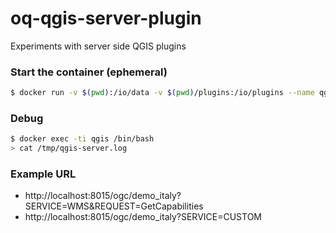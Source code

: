 # oq-qgis-server-plugin

Experiments with server side QGIS plugins

### Start the container (ephemeral)

```bash
$ docker run -v $(pwd):/io/data -v $(pwd)/plugins:/io/plugins --name qgis --rm -ti -p 8015:80 openquake/qgis-server:3
```

### Debug

```bash
$ docker exec -ti qgis /bin/bash
> cat /tmp/qgis-server.log
```

### Example URL

- http://localhost:8015/ogc/demo_italy?SERVICE=WMS&REQUEST=GetCapabilities
- http://localhost:8015/ogc/demo_italy?SERVICE=CUSTOM

